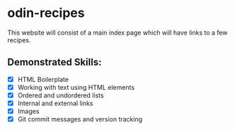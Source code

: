 # odin-recipes

This website will consist of a main index page which will have links to a few recipes. 

## Demonstrated Skills:
- [X] HTML Boilerplate
- [X] Working with text using HTML elements
- [X] Ordered and undordered lists
- [X] Internal and external links
- [X] Images
- [X] Git commit messages and version tracking
